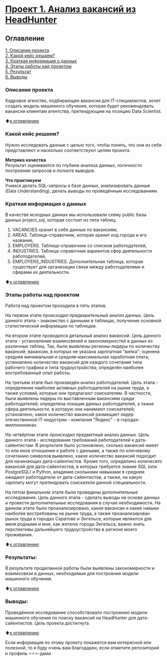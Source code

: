 # [Проект 1. Анализ вакансий из HeadHunter](https://github.com/MorozovOV/My-Projects/blob/master/Проект%20по%20SQL/Анализ%20вакансий%20из%20HeadHunter.ipynb)

## Оглавление  
[1. Описание проекта](.README.md#Описание-проекта)  
[2. Какой кейс решаем?](.README.md#Какой-кейс-решаем)  
[3. Краткая информация о данных](.README.md#Краткая-информация-о-данных)  
[4. Этапы работы над проектом](.README.md#Этапы-работы-над-проектом)  
[5. Результат](.README.md#Результат)    
[6. Выводы](.README.md#Выводы) 

### Описание проекта    
Кадровое агенство, подбирающее вакансии для IT-специалистов, хочет создать модель машинного обучения, которая будет рекомендовать вакансии клиентам агентства, претендующим на позицию Data Scientist.

:arrow_up:[к оглавлению](_)


### Какой кейс решаем?    
Нужно исследовать данные с целью того, чтобы понять, что они из себя представляют и насколько соответствуют целям проекта.

**Метрика качества**     
Результат оценивается по глубине анализа данных, логичности построения запросов и полноте выводов.

**Что практикуем**     
Учимся делать SQL-запросы к базе данных, анализировать данные (Data Understanding), делать выводы по проведённым исследованиям.


### Краткая информация о данных
В качестве исходных данных мы использовали схему public базы данных project_sql, которая состоит из пяти таблиц:
1. VACANCIES хранит в себе данные по вакансиям,
2. AREAS. Таблица-справочник, которая хранит код города и его название,
3. EMPLOYERS. Таблица-справочник со списком работодателей,
4. INDUSTRIES. Таблица-справочник вариантов сфер деятельности работодателей,
5. EMPLOYERS_INDUSTRIES. Дополнительная таблица, которая существует для организации связи между работодателями и сферами их деятельности.
  
:arrow_up:[к оглавлению](.README.md#Оглавление)


### Этапы работы над проектом  
Работа над проектом проходила в пять этапов.

На первом этапе происходил предварительный анализ данных. Цель данного этапа - знакомство с данными в таблицах, получение основной статистической информации по таблицам.

На втором этапе проводился детальный анализ вакансий. Цель данного этапа - установление взаимосвязей и закономерностей в данных из различных таблиц. Так, были выявлены регионы-лидеры по количеству вакансий; вакансии, в которых не указана зарплатная "вилка"; оценена средняя минимальная и средняя максимальная заработная плата; установлено количество вакансий для каждого сочетания типа рабочего графика и типа трудоустройства; определён наиболее востребованный опыт работы.

На третьем этапе был произведён анализ работодателей. Цель этапа - определение наиболее активных работодателей на рынке труда, а также условий, которые они предлагают соискателям. В частности, были выявлены лидеры по выставленным вакансиям среди работодателей; определена локация данных работодателей, а тажке сфера деятельности, в которую они нанимают соискателей; установлено, какое количество вакансий размещает лидер отечественной IT-индустрии - компания "Яндекс" - в городах-миллионниках.

На четвёртом этапе происходил предметный анализ данных. Цель данного этапа - исследование требований работодателей к дата-сайентистам. В результате было установлено, сколько вакансий имеет то или иное отношение к работе с данными, а также по ключевому сочетанию символов выявлено, какое количество вакансий подходит для начинающих дата-сайентистов. Кроме того, определено количесвто вакансий для дата-сайентистов, в которых требуется знание SQL (или PostgreSQL) и Python, владение сколькими навыками в среднем ожидают работодатели от дата-сайентистов, а также, на какую зарплату могут претендовать соискатели данной специальности.

На пятом финальном этапе были проведены дополнительные исследования. Цель данного этапа - сделать выводы на основе данных и провести дополнительные исследования в случае необходимости. На данном этапе было проанализировано, какие вакансии и какие навыки наиболее востребованы на рынке труда, а также проанализирован рынок труда в городах Саратове и Энгельсе, которые являются для меня родными и мне, как жителю города Энгельса, важно знать перспективы дальнейшего трудоустройства в регионе моего проживания.

:arrow_up:[к оглавлению](.README.md#Оглавление)


### Результаты:  
В результате проделанной работы были выявлены закономерности и взаимосвязи в данных, необходимые для построения модели машинного обучения.

:arrow_up:[к оглавлению](.README.md#Оглавление)


### Выводы:  
Проведённое исследование способствовало построению модели машинного обучения по поиску вакансий на HeadHunter для дата-сайентистов. Цель проекта достигнута.

:arrow_up:[к оглавлению](.README.md#Оглавление)


Если информация по этому проекту покажется вам интересной или полезной, то я буду очень вам благодарен, если отметите репозиторий и профиль ⭐️⭐️⭐️-дами
